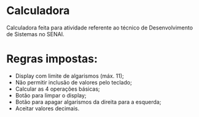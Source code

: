 # Calculadora
Calculadora feita para atividade referente ao técnico de Desenvolvimento de Sistemas no SENAI.

# Regras impostas:

- Display com limite de algarismos (máx. 11);
- Não permitir inclusão de valores pelo teclado;
- Calcular as 4 operações básicas;
- Botão para limpar o display;
- Botão para apagar algarismos da direita para a esquerda;
- Aceitar valores decimais.

